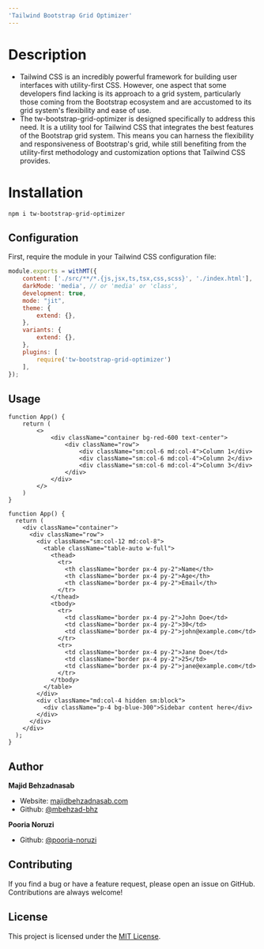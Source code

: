 ```yaml
---
'Tailwind Bootstrap Grid Optimizer'
---
```




# Description

- Tailwind CSS is an incredibly powerful framework for building user interfaces with utility-first CSS. However, one aspect that some developers find lacking is its approach to a grid system, particularly those coming from the Bootstrap ecosystem and are accustomed to its grid system's flexibility and ease of use.
- The tw-bootstrap-grid-optimizer is designed specifically to address this need. It is a utility tool for Tailwind CSS that integrates the best features of the Bootstrap grid system. This means you can harness the flexibility and responsiveness of Bootstrap's grid, while still benefiting from the utility-first methodology and customization options that Tailwind CSS provides.

# Installation
```
npm i tw-bootstrap-grid-optimizer
```

## Configuration

First, require the module in your Tailwind CSS configuration file:

```javascript
module.exports = withMT({
    content: ['./src/**/*.{js,jsx,ts,tsx,css,scss}', './index.html'],
    darkMode: 'media', // or 'media' or 'class',
    development: true,
    mode: "jit",
    theme: {
        extend: {},
    },
    variants: {
        extend: {},
    },
    plugins: [
        require('tw-bootstrap-grid-optimizer')
    ],
});
```

## Usage
```
function App() {
    return (
        <>
            <div className="container bg-red-600 text-center">
                <div className="row">
                    <div className="sm:col-6 md:col-4">Column 1</div>
                    <div className="sm:col-6 md:col-4">Column 2</div>
                    <div className="sm:col-6 md:col-4">Column 3</div>
                </div>
            </div>
        </>
    )
}
```

```
function App() {
  return (
    <div className="container">
      <div className="row">
        <div className="sm:col-12 md:col-8">
          <table className="table-auto w-full">
            <thead>
              <tr>
                <th className="border px-4 py-2">Name</th>
                <th className="border px-4 py-2">Age</th>
                <th className="border px-4 py-2">Email</th>
              </tr>
            </thead>
            <tbody>
              <tr>
                <td className="border px-4 py-2">John Doe</td>
                <td className="border px-4 py-2">30</td>
                <td className="border px-4 py-2">john@example.com</td>
              </tr>
              <tr>
                <td className="border px-4 py-2">Jane Doe</td>
                <td className="border px-4 py-2">25</td>
                <td className="border px-4 py-2">jane@example.com</td>
              </tr>
            </tbody>
          </table>
        </div>
        <div className="md:col-4 hidden sm:block">
          <div className="p-4 bg-blue-300">Sidebar content here</div>
        </div>
      </div>
    </div>
  );
}
```

## Author

**Majid Behzadnasab**

- Website: [majidbehzadnasab.com](https://majidbehzadnasab.com/)
- Github: [@mbehzad-bhz](https://github.com/mbehzad-bhz)

**Pooria Noruzi**

- Github: [@pooria-noruzi](https://github.com/pooria-noruzi/)


## Contributing

If you find a bug or have a feature request, please open an issue on GitHub. Contributions are always welcome!

## License

This project is licensed under the [MIT License](./LICENSE).